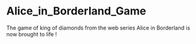 # Alice_in_Borderland_Game
The game of king of diamonds from the web series Alice in Borderland is now brought to life !
